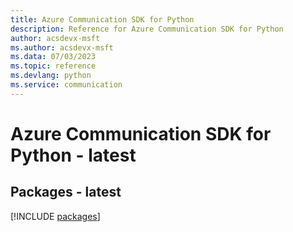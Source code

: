 ```yaml
---
title: Azure Communication SDK for Python
description: Reference for Azure Communication SDK for Python
author: acsdevx-msft
ms.author: acsdevx-msft
ms.data: 07/03/2023
ms.topic: reference
ms.devlang: python
ms.service: communication
---
```

# Azure Communication SDK for Python - latest
## Packages - latest
[!INCLUDE [packages](communication-index.md)]